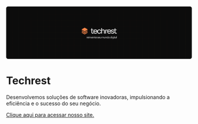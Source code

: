 ![Techrest](../assets/banner.png)

<h1>Techrest</h1>
<p>Desenvolvemos soluções de software inovadoras, impulsionando a eficiência e o sucesso do seu negócio.</p>

[Clique aqui para acessar nosso site.](https://techrest.com.br)
